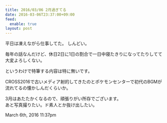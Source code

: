 ```yaml
---
title: 2016/03/06 2月過ぎてる
date: 2016-03-06T23:37:00+09:00
feed:
  enable: true
layout: post
---
```

<p>平日は凍えながら仕事してた。 しんどい。</p>    <p>      毎年の話なんだけど、休日2日に1日の割合で一日中寝たきりになってたりしてて大変よろしくない。      　    </p>    <p>というわけで特筆する内容は特に無いです。</p>    <p>      CROSS2016で古いメディア射的してきたのとポケモンセンターで初代のBGMが流れてるの懐かしんだくらいか。    </p>    <p>      3月はあたたかくなるので、頑張りがい所存でございます。<br>      あと写真撮りたい。ド素人とか抜け出したい。    </p>    <div id="footer">      <span id="timestamp"> March 6th, 2016 11:37pm </span>    </div>
